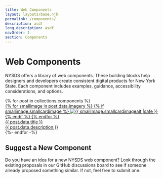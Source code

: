 ```yaml
---
title: Web Components
layout: layouts/base.njk
permalink: /components/
description: asdf
long_description: asdf
navOrder: 1
section: Components
---
```

<div class="nys-grid-container-widescreen">
<h1>Web Components</h1>

<section class="nys-grid-row nys-grid-gap">
  <div class="nys-tablet:nys-grid-col-8">
    <div class="content-intro">
      <div class="content-intro__inner">  
        <p>
          NYSDS offers a library of web components. These building blocks help designers and developers create consistent digital products for New York State. Each component includes examples, guidance, accessibility considerations, and options.
        </p>
      </div>
    </div>
  </div>
  <div class="nys-tablet:nys-grid-col-4">
  </div>
</section>

<section class="nys-grid-row nys-grid-gap-6"> {% for post in collections.components %} <div class="nys-mobile-lg:nys-grid-col-6 nys-tablet:nys-grid-col-4 nys-desktop:nys-grid-col-3 nys-display-flex">   <a class="card nys-flex-fill" href="{{ post.url | url }}" title="{{ post.data.title }} Component">     <div class="card__inner">       <div class="card__media">         {% for smallimage in post.data.imagery %}           {% if smallimage.smallcardimage %}             <img src="{{ smallimage.smallcardimage }}" alt="{{ smallimage.smallcardimagealt |safe }}">           {% endif %}         {% endfor %}         <div class="card__title">{{ post.data.title }}</div>         <div class="card__desc">{{ post.data.description }}</div>       </div>     </div>   </a> </div> {%- endfor -%}</section>

<!-- Section for linking people to GitHub discussion to suggest new components -->
<section class="nys-section">
  <h2>Suggest a New Component</h2>
  <div class="nys-grid-row nys-grid-gap">
    <div class="nys-tablet:nys-grid-col-8">
      <p>
        Do you have an idea for a new NYSDS web component? Look through the existing proposals in our GitHub discussions board to see if someone already proposed something similar. If not, feel free to submit one.
      </p>
    </div>
    <div class="nys-tablet:nys-grid-col-4">
      <nys-button fullWidth label="Review Component Proposals" href="https://github.com/ITS-HCD/nysds/discussions/categories/component-proposals"></nys-button>
    </div>
  </div>
</section>
</div>
